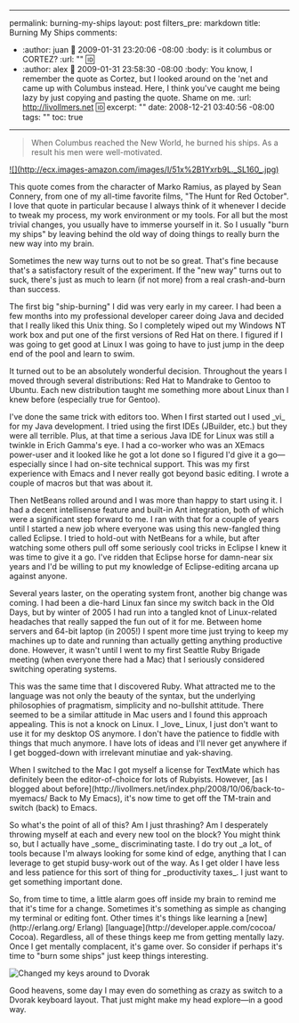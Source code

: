 ----- 
permalink: burning-my-ships
layout: post
filters_pre: markdown
title: Burning My Ships
comments: 
- :author: juan
  :date: 2009-01-31 23:20:06 -08:00
  :body: is it columbus or CORTEZ?
  :url: ""
  :id: 
- :author: alex
  :date: 2009-01-31 23:58:30 -08:00
  :body: You know, I remember the quote as Cortez, but I looked around on the 'net and came up with Columbus instead. Here, I think you've caught me being lazy by just copying and pasting the quote. Shame on me.
  :url: http://livollmers.net
  :id: 
excerpt: ""
date: 2008-12-21 03:40:56 -08:00
tags: ""
toc: true
-----
<blockquote>
  When Columbus reached the New World, he burned his ships. As a result his men were well-motivated.
</blockquote>
<a href="http://www.amazon.com/Hunt-Red-October-Blu-ray/dp/B001AII4SQ%3FSubscriptionId%3D0PZ7TM66EXQCXFVTMTR2%26tag%3Dhttplivollmne-20%26linkCode%3Dxm2%26camp%3D2025%26creative%3D165953%26creativeASIN%3DB001AII4SQ">![](http://ecx.images-amazon.com/images/I/51x%2B1Yxrb9L._SL160_.jpg)</a>

<p>This quote comes from the character of Marko Ramius, as played by Sean Connery, from one of my all-time favorite films, "The Hunt for Red October". I love that quote in particular because I always think of it whenever I decide to tweak my process, my work environment or my tools. For all but the most trivial changes, you usually have to immerse yourself in it. So I usually "burn my ships" by leaving behind the old way of doing things to really burn the new way into my brain.

<p>Sometimes the new way turns out to not be so great. That's fine because that's a satisfactory result of the experiment. If the "new way" turns out to suck, there's just as much to learn (if not more) from a real crash-and-burn than success.

<p>The first big "ship-burning" I did was very early in my career. I had been a few months into my professional developer career doing Java and decided that I really liked this Unix thing. So I completely wiped out my Windows NT work box and put one of the first versions of Red Hat on there. I figured if I was going to get good at Linux I was going to have to just jump in the deep end of the pool and learn to swim.

<p>It turned out to be an absolutely wonderful decision. Throughout the years I moved through several distributions: Red Hat to Mandrake to Gentoo to Ubuntu. Each new distribution taught me something more about Linux than I knew before (especially true for Gentoo).

<p>I've done the same trick with editors too. When I first started out I used _vi_ for my Java development. I tried using the first IDEs (JBuilder, etc.) but they were all terrible. Plus, at that time a serious Java IDE for Linux was still a twinkle in Erich Gamma's eye. I had a co-worker who was an XEmacs power-user and it looked like he got a lot done so I figured I'd give it a go&#8212;especially since I had on-site technical support. This was my first experience with Emacs and I never really got beyond basic editing. I wrote a couple of macros but that was about it.

<p>Then NetBeans rolled around and I was more than happy to start using it. I had a decent intellisense feature and built-in Ant integration, both of which were a significant step forward to me. I ran with that for a couple of years until I started a new job where everyone was using this new-fangled thing called Eclipse. I tried to hold-out with NetBeans for a while, but after watching some others pull off some seriously cool tricks in Eclipse I knew it was time to give it a go. I've ridden that Eclipse horse for damn-near six years and I'd be willing to put my knowledge of Eclipse-editing arcana up against anyone.

<p>Several years laster, on the operating system front, another big change was coming. I had been a die-hard Linux fan since my switch back in the Old Days, but by winter of 2005 I had run into a tangled knot of Linux-related headaches that really sapped the fun out of it for me. Between home servers and 64-bit laptop (in 2005!) I spent more time just trying to keep my machines up to date and running than actually getting anything productive done. However, it wasn't until I went to my first Seattle Ruby Brigade meeting (when everyone there had a Mac) that I seriously considered switching operating systems.

<p>This was the same time that I discovered Ruby. What attracted me to the language was not only the beauty of the syntax, but the underlying philosophies of pragmatism, simplicity and no-bullshit attitude. There seemed to be a similar attitude in Mac users and I found this approach appealing. This is not a knock on Linux. I _love_ Linux, I just don't want to use it for my desktop OS anymore. I don't have the patience to fiddle with things that much anymore. I have lots of ideas and I'll never get anywhere if I get bogged-down with irrelevant minutiae and yak-shaving.

<p>When I switched to the Mac I got myself a license for TextMate which has definitely been the editor-of-choice for lots of Rubyists. However, [as I blogged about before](http://livollmers.net/index.php/2008/10/06/back-to-myemacs/ Back to My Emacs), it's now time to get off the TM-train and switch (back) to Emacs.

<p>So what's the point of all of this? Am I just thrashing? Am I desperately throwing myself at each and every new tool on the block? You might think so, but I actually have _some_ discriminating taste. I do try out _a lot_ of tools because I'm always looking for some kind of edge, anything that I can leverage to get stupid busy-work out of the way. As I get older I have less and less patience for this sort of thing for _productivity taxes_. I just want to get something important done.

<p>So, from time to time, a little alarm goes off inside my brain to remind me that it's time for a change. Sometimes it's something as simple as changing my terminal or editing font. Other times it's things like learning a [new](http://erlang.org/ Erlang) [language](http://developer.apple.com/cocoa/ Cocoa). Regardless, all of these things keep me from getting mentally lazy. Once I get mentally complacent, it's game over. So consider if perhaps it's time to "burn some ships" just keep things interesting.

![Changed my keys around to Dvorak](http://farm4.static.flickr.com/3006/3113807315_77d2aa278c_m.jpg)
<p>Good heavens, some day I may even do something as crazy as switch to a Dvorak keyboard layout. That just might make my head explore&#8212;in a good way.

<div style="clear: both;"></div>
